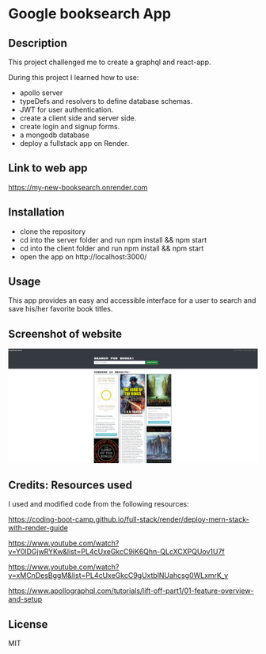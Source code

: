 # Google booksearch App

## Description

This project challenged me to create a graphql and react-app.

During this project I learned how to use:

- apollo server
- typeDefs and resolvers to define database schemas.
- JWT for user authentication.
- create a client side and server side.
- create login and signup forms.
- a mongodb database
- deploy a fullstack app on Render.

## Link to web app

https://my-new-booksearch.onrender.com

## Installation

- clone the repository
- cd into the server folder and run npm install && npm start
- cd into the client folder and run npm install && npm start
- open the app on http://localhost:3000/

## Usage

This app provides an easy and accessible interface for a user to 
search and save his/her favorite book titles.


## Screenshot of website

![Website Screenshot](./client/public/assets/app_screenshot.png)

## Credits: Resources used

I used and modified code from the following resources:

https://coding-boot-camp.github.io/full-stack/render/deploy-mern-stack-with-render-guide

https://www.youtube.com/watch?v=Y0lDGjwRYKw&list=PL4cUxeGkcC9iK6Qhn-QLcXCXPQUov1U7f

https://www.youtube.com/watch?v=xMCnDesBggM&list=PL4cUxeGkcC9gUxtblNUahcsg0WLxmrK_y

https://www.apollographql.com/tutorials/lift-off-part1/01-feature-overview-and-setup


## License

MIT
